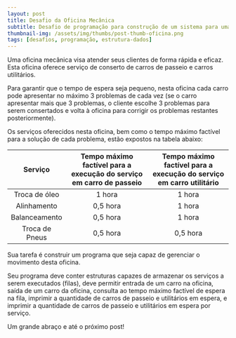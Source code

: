 ```yaml
---
layout: post
title: Desafio da Oficina Mecânica
subtitle: Desafio de programação para construção de um sistema para uma oficina mecânica
thumbnail-img: /assets/img/thumbs/post-thumb-oficina.png
tags: [desafios, programação, estrutura-dados]
---
```


Uma oficina mecânica visa atender seus clientes de forma rápida e eficaz. 
Esta oficina oferece serviço de conserto de carros de passeio e carros utilitários. 

Para garantir que o tempo de espera seja pequeno, nesta oficina cada carro pode apresentar no máximo 3 problemas de cada vez (se o carro apresentar mais que 3 problemas, o cliente escolhe 3 problemas para serem consertados e volta à oficina para corrigir os problemas restantes posteriormente). 

Os serviços oferecidos nesta oficina, bem como o tempo máximo factível para a solução de cada problema, estão expostos na tabela abaixo:

|     Serviço    | Tempo máximo factível para a execução do serviço em carro de passeio | Tempo máximo factível para a execução do serviço em carro utilitário |
|:--------------:|:--------------------------------------------------------------------:|:--------------------------------------------------------------------:|
|  Troca de óleo |                                1 hora                                |                                1 hora                                |
|   Alinhamento  |                               0,5 hora                               |                                1 hora                                |
|  Balanceamento |                               0,5 hora                               |                                1 hora                                |
| Troca de Pneus |                               0,5 hora                               |                               0,5 hora                               |

Sua tarefa é construir um programa que seja capaz de gerenciar o movimento desta oficina. 

Seu programa deve conter estruturas capazes de armazenar os serviços a serem executados (filas), deve permitir entrada de um carro na oficina, saída de um carro da oficina, consulta ao tempo máximo factível de espera na fila, imprimir a quantidade de carros de passeio e utilitários em espera, e imprimir a quantidade de carros de passeio e utilitários em espera por serviço.

Um grande abraço e até o próximo post!
